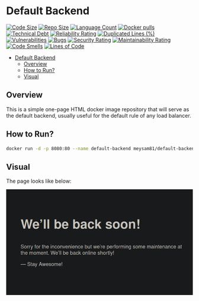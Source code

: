 # Default Backend

[![Code Size](https://img.shields.io/github/languages/code-size/meysam81/default-backend)](https://github.com/meysam81/default-backend)
[![Repo Size](https://img.shields.io/github/repo-size/meysam81/default-backend)](https://github.com/meysam81/default-backend)
[![Language Count](https://img.shields.io/github/languages/count/meysam81/default-backend)](https://github.com/meysam81/default-backend)
[![Docker pulls](https://img.shields.io/docker/pulls/meysam81/default-backend)](https://hub.docker.com/r/meysam81/default-backend)
[![Technical Debt](https://sonarcloud.io/api/project_badges/measure?project=meysam81_default-backend&metric=sqale_index)](https://sonarcloud.io/summary/new_code?id=meysam81_default-backend)
[![Reliability Rating](https://sonarcloud.io/api/project_badges/measure?project=meysam81_default-backend&metric=reliability_rating)](https://sonarcloud.io/summary/new_code?id=meysam81_default-backend)
[![Duplicated Lines (%)](https://sonarcloud.io/api/project_badges/measure?project=meysam81_default-backend&metric=duplicated_lines_density)](https://sonarcloud.io/summary/new_code?id=meysam81_default-backend)
[![Vulnerabilities](https://sonarcloud.io/api/project_badges/measure?project=meysam81_default-backend&metric=vulnerabilities)](https://sonarcloud.io/summary/new_code?id=meysam81_default-backend)
[![Bugs](https://sonarcloud.io/api/project_badges/measure?project=meysam81_default-backend&metric=bugs)](https://sonarcloud.io/summary/new_code?id=meysam81_default-backend)
[![Security Rating](https://sonarcloud.io/api/project_badges/measure?project=meysam81_default-backend&metric=security_rating)](https://sonarcloud.io/summary/new_code?id=meysam81_default-backend)
[![Maintainability Rating](https://sonarcloud.io/api/project_badges/measure?project=meysam81_default-backend&metric=sqale_rating)](https://sonarcloud.io/summary/new_code?id=meysam81_default-backend)
[![Code Smells](https://sonarcloud.io/api/project_badges/measure?project=meysam81_default-backend&metric=code_smells)](https://sonarcloud.io/summary/new_code?id=meysam81_default-backend)
[![Lines of Code](https://sonarcloud.io/api/project_badges/measure?project=meysam81_default-backend&metric=ncloc)](https://sonarcloud.io/summary/new_code?id=meysam81_default-backend)

<!-- START doctoc generated TOC please keep comment here to allow auto update -->
<!-- DON'T EDIT THIS SECTION, INSTEAD RE-RUN doctoc TO UPDATE -->

- [Default Backend](#default-backend)
  - [Overview](#overview)
  - [How to Run?](#how-to-run)
  - [Visual](#visual)

<!-- END doctoc generated TOC please keep comment here to allow auto update -->

## Overview

This is a simple one-page HTML docker image repository that will serve as the
default backend, usually useful for the default rule of any load balancer.

## How to Run?

```bash
docker run -d -p 8080:80 --name default-backend meysam81/default-backend
```

## Visual

The page looks like below:

![Index Page!](./docs/static/index.png)
